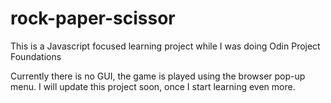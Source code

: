 # rock-paper-scissor
This is a Javascript focused learning project while I was doing Odin Project Foundations

Currently there is no GUI, the game is played using the browser pop-up menu. I will update this project soon, once I start learning even more.